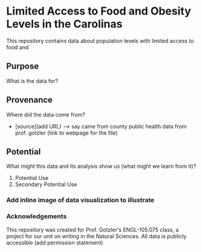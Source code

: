 # Limited Access to Food and Obesity Levels in the Carolinas

This repository contains data about population levels with limited access to food and 

## Purpose
What is the data for?
## Provenance
Where did the data come from?
- [source](add URL) --> say came from county public health data from prof. gotzler (link to webpage for the file)
## Potential
What might this data and its analysis show us (what might we learn from it)?

1. Potential Use
2. Secondary Potential Use
### Add inline image of data visualization to illustrate

### Acknowledgements
This repository was created for Prof. Gotzler's ENGL-105.075 class, a project for our unit on writing in the Natural Sciences. All data is publicly accessible (add permission statement)
